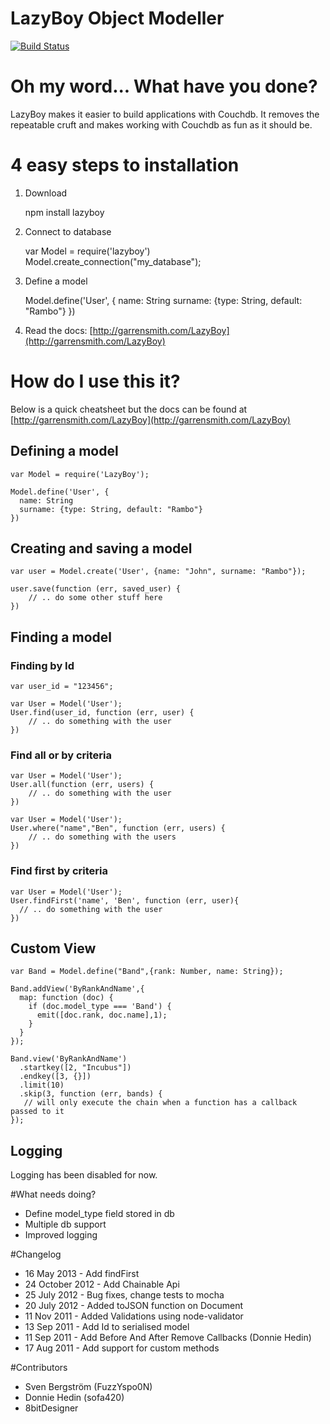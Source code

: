 LazyBoy Object Modeller
=======================
[![Build Status](https://secure.travis-ci.org/garrensmith/LazyBoy.png)](http://travis-ci.org/garrensmith/LazyBoy)

# Oh my word... What have you done?

LazyBoy makes it easier to build applications with Couchdb. It removes the repeatable cruft and makes working with Couchdb as fun as it should be.

# 4 easy steps to installation

1) Download

    npm install lazyboy

2) Connect to database

    var Model = require('lazyboy')
    Model.create_connection("my_database");

3) Define a model

    Model.define('User', {
      name: String
      surname: {type: String, default: "Rambo"}
    })

4) Read the docs: [http://garrensmith.com/LazyBoy](http://garrensmith.com/LazyBoy)

# How do I use this it?

Below is a quick cheatsheet but the docs can be found at [http://garrensmith.com/LazyBoy](http://garrensmith.com/LazyBoy)

## Defining a model
    var Model = require('LazyBoy');

    Model.define('User', {
      name: String
      surname: {type: String, default: "Rambo"}
    })

## Creating and saving a model
    
    var user = Model.create('User', {name: "John", surname: "Rambo"});

    user.save(function (err, saved_user) {
        // .. do some other stuff here
    })

## Finding a model
### Finding by Id
    var user_id = "123456";

    var User = Model('User');
    User.find(user_id, function (err, user) {
        // .. do something with the user
    })

### Find all or by criteria 

    var User = Model('User');
    User.all(function (err, users) {
        // .. do something with the user
    })

    var User = Model('User');
    User.where("name","Ben", function (err, users) {
        // .. do something with the users
    })

### Find first by criteria

    var User = Model('User');
    User.findFirst('name', 'Ben', function (err, user){
      // .. do something with the user
    })

## Custom View
    var Band = Model.define("Band",{rank: Number, name: String});

    Band.addView('ByRankAndName',{ 
      map: function (doc) {
        if (doc.model_type === 'Band') {
          emit([doc.rank, doc.name],1);
        }
      }
    });

    Band.view('ByRankAndName')
      .startkey([2, "Incubus"])
      .endkey([3, {}])
      .limit(10)
      .skip(3, function (err, bands) {
       // will only execute the chain when a function has a callback passed to it
    });

## Logging
Logging has been disabled for now.

#What needs doing?

* Define model_type field stored in db
* Multiple db support
* Improved logging

#Changelog
* 16 May 2013 - Add findFirst
* 24 October 2012 - Add Chainable Api
* 25 July 2012 - Bug fixes, change tests to mocha
* 20 July 2012 - Added toJSON function on Document
* 11 Nov 2011 - Added Validations using node-validator
* 13 Sep 2011 - Add Id to serialised model
* 11 Sep 2011 - Add Before And After Remove Callbacks (Donnie Hedin)
* 17 Aug 2011 - Add support for custom methods 

#Contributors
* Sven Bergström (FuzzYspo0N)
* Donnie Hedin (sofa420)
* 8bitDesigner

